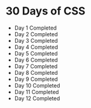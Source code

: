 # 30 Days of CSS
- Day 1 Completed
- Day 2 Completed
- Day 3 Completed
- Day 4 Completed
- Day 5 Completed
- Day 6 Completed
- Day 7 Completed
- Day 8 Completed
- Day 9 Completed
- Day 10 Completed
- Day 11 Completed
- Day 12 Completed
